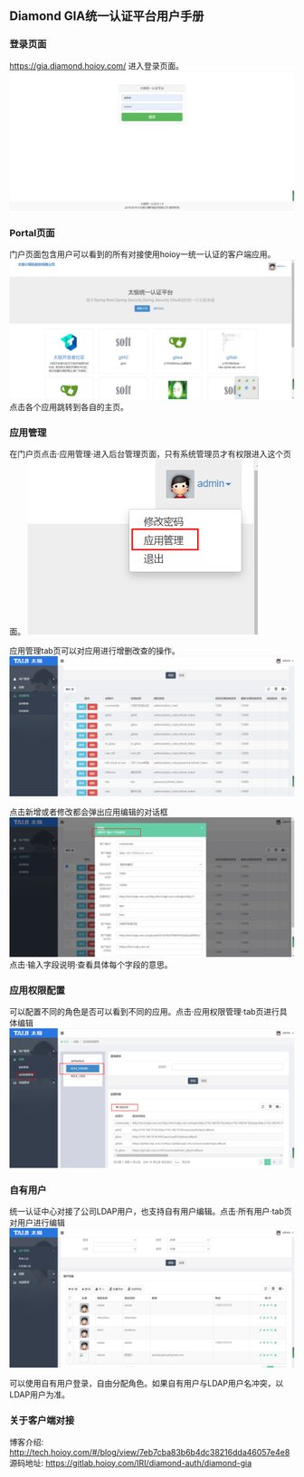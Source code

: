 ## Diamond GIA统一认证平台用户手册

### 登录页面

https://gia.diamond.hoioy.com/ 进入登录页面。
![](./img/0login.png)

### Portal页面
门户页面包含用户可以看到的所有对接使用hoioy一统一认证的客户端应用。
![](./img/1portal.png)
点击各个应用跳转到各自的主页。

### 应用管理
在门户页点击·应用管理·进入后台管理页面，只有系统管理员才有权限进入这个页面。
![](./img/2entry.png)

应用管理tab页可以对应用进行增删改查的操作。
![](./img/3app.png)

点击新增或者修改都会弹出应用编辑的对话框
![](./img/4add.png)
点击·输入字段说明·查看具体每个字段的意思。

### 应用权限配置
可以配置不同的角色是否可以看到不同的应用。点击·应用权限管理·tab页进行具体编辑
![](./img/5setrole.png)

### 自有用户
统一认证中心对接了公司LDAP用户，也支持自有用户编辑。点击·所有用户·tab页对用户进行编辑
![](./img/6user.png)

可以使用自有用户登录，自由分配角色。如果自有用户与LDAP用户名冲突，以LDAP用户为准。

### 关于客户端对接
博客介绍: http://tech.hoioy.com/#/blog/view/7eb7cba83b6b4dc38216dda46057e4e8
源码地址: https://gitlab.hoioy.com/IRI/diamond-auth/diamond-gia